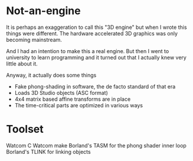 Not-an-engine
=============

It is perhaps an exaggeration to call this "3D engine" but when I wrote this things were different. The hardware accelerated 3D graphics was only becoming mainstream.

And I had an intention to make this a real engine. But then I went to university to learn programming and it turned out that I actually knew very little about it.

Anyway, it actually does some things
 * Fake phong-shading in software, the de facto standard of that era
 * Loads 3D Studio objects (ASC format)
 * 4x4 matrix based affine transforms are in place
 * The time-critical parts are optimized in various ways 

Toolset
======= 
Watcom C
Watcom make
Borland's TASM for the phong shader inner loop 
Borland's TLINK for linking objects

